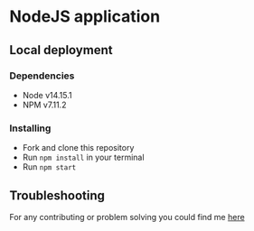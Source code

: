 # NodeJS application

## Local deployment

### Dependencies
* Node v14.15.1
* NPM v7.11.2

### Installing
* Fork and clone this repository
* Run `npm install` in your terminal
* Run `npm start`

## Troubleshooting
For any contributing or problem solving you could find me [here](https://t.me/AndriyManyak)
